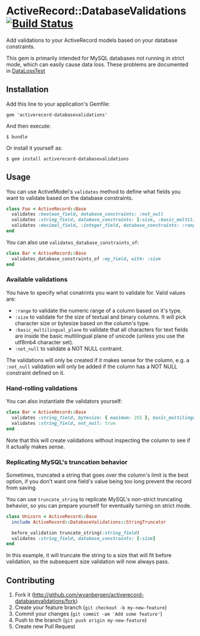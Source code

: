 # ActiveRecord::DatabaseValidations [![Build Status](https://travis-ci.org/wvanbergen/activerecord-databasevalidations.svg?branch=master)](https://travis-ci.org/wvanbergen/activerecord-databasevalidations)

Add validations to your ActiveRecord models based on your database constraints.

This gem is primarily intended for MySQL databases not running in strict mode,
which can easily cause data loss. These problems are documented in
[DataLossTest](https://github.com/wvanbergen/activerecord-databasevalidations/blob/master/test/data_loss_test.rb)

## Installation

Add this line to your application's Gemfile:

    gem 'activerecord-databasevalidations'

And then execute:

    $ bundle

Or install it yourself as:

    $ gem install activerecord-databasevalidations

## Usage

You can use ActiveModel's `validates` method to define what fields you want
to validate based on the database constraints.

``` ruby
class Foo < ActiveRecord::Base
  validates :boolean_field, database_constraints: :not_null
  validates :string_field, database_constraints: [:size, :basic_multilingual_plane]
  validates :decimal_field, :integer_field, database_constraints: :range
end
```

You can also use `validates_database_constraints_of`:

``` ruby
class Bar < ActiveRecord::Base
  validates_database_constraints_of :my_field, with: :size
end
```

### Available validations

You have to specify what conatrints you want to validate for. Valid values are:

- `:range` to validate the numeric range of a column based on it's type.
- `:size` to validate for the size of textual and binary columns. It will pick character
  size or bytesize based on the column's type.
- `:basic_multilingual_plane` to validate that all characters for text fields are inside
  the basic multilingual plane of unicode (unless you use the utf8mb4 character set).
- `:not_null` to validate a NOT NULL contraint.

The validations will only be created if it makes sense for the column, e.g. a `:not_null`
validation will only be added if the column has a NOT NULL constraint defined on it.

### Hand-rolling validations

You can also instantiate the validators yourself:

``` ruby
class Bar < ActiveRecord::Base
  validates :string_field, bytesize: { maximum: 255 }, basic_multilingual_plane: true
  validates :string_field, not_null: true
end
```

Note that this will create validations without inspecting the column to see if it
actually makes sense.

### Replicating MySQL's truncation behavior

Sometimes, truncated a string that goes over the column's limit is the best option, if
you don't want one field's value being too long prevent the record from saving.

You can use `truncate_string` to replicate MySQL's non-strict truncating behavior, so
you can prepare yourself for eventually turning on strict mode.


``` ruby
class Unicorn < ActiveRecord::Base
  include ActiveRecord::DatabaseValidations::StringTruncator

  before_validation truncate_string(:string_field)
  validates :string_field, database_constraints: [:size]
end
```

In this example, it will truncate the string to a size that will fit before validation,
so the subsequent size validation will now always pass.


## Contributing

1. Fork it (http://github.com/wvanbergen/activerecord-databasevalidations/fork)
2. Create your feature branch (`git checkout -b my-new-feature`)
3. Commit your changes (`git commit -am 'Add some feature'`)
4. Push to the branch (`git push origin my-new-feature`)
5. Create new Pull Request
